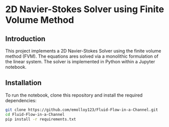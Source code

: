 # 2D Navier-Stokes Solver using Finite Volume Method

## Introduction
This project implements a 2D Navier-Stokes Solver using the finite volume method (FVM). The equations ares solved via a monolithic formulation of the linear system. The solver is implemented in Python within a Jupyter notebook. 

## Installation
To run the notebook, clone this repository and install the required dependencies:

```bash
git clone https://github.com/emolloy123/Fluid-Flow-in-a-Channel.git
cd Fluid-Flow-in-a-Channel
pip install -r requirements.txt
